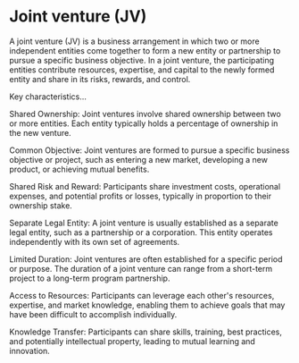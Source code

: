 # Joint venture (JV)

A joint venture (JV) is a business arrangement in which two or more independent entities come together to form a new entity or partnership to pursue a specific business objective. In a joint venture, the participating entities contribute resources, expertise, and capital to the newly formed entity and share in its risks, rewards, and control.

Key characteristics…

Shared Ownership: Joint ventures involve shared ownership between two or more entities. Each entity typically holds a percentage of ownership in the new venture.

Common Objective: Joint ventures are formed to pursue a specific business objective or project, such as entering a new market, developing a new product, or achieving mutual benefits.

Shared Risk and Reward: Participants share investment costs, operational expenses, and potential profits or losses, typically in proportion to their ownership stake.

Separate Legal Entity: A joint venture is usually established as a separate legal entity, such as a partnership or a corporation. This entity operates independently with its own set of agreements.

Limited Duration: Joint ventures are often established for a specific period or purpose. The duration of a joint venture can range from a short-term project to a long-term program partnership.

Access to Resources: Participants can leverage each other's resources, expertise, and market knowledge, enabling them to achieve goals that may have been difficult to accomplish individually.

Knowledge Transfer: Participants can share skills, training, best practices, and potentially intellectual property, leading to mutual learning and innovation.
